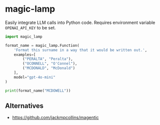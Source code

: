# magic-lamp

Easily integrate LLM calls into Python code. Requires environment variable `OPENAI_API_KEY` to be set.

```python
import magic_lamp

format_name = magic_lamp.Function(
    'Format this surname in a way that it would be written out.',
    examples=[
        ("PERALTA", "Peralta"),
        ("OCONNELL", "O'Connel"),
        ("MCDONALD", "McDonald")
    ],
    model="gpt-4o-mini"
)

print(format_name("MCDOWELL"))
```

## Alternatives
- https://github.com/jackmpcollins/magentic
